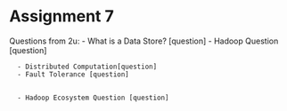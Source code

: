 # Assignment 7

Questions from 2u:
      - What is a Data Store? [question]
      - Hadoop Question [question]

      - Distributed Computation[question]
      - Fault Tolerance [question]

   
      - Hadoop Ecosystem Question [question]
